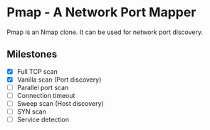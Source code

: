 # Pmap - A Network Port Mapper

Pmap is an Nmap clone. It can be used for network port discovery.

## Milestones

- [x] Full TCP scan
- [x] Vanilla scan (Port discovery)
- [ ] Parallel port scan
- [ ] Connection timeout
- [ ] Sweep scan (Host discovery)
- [ ] SYN scan
- [ ] Service detection
